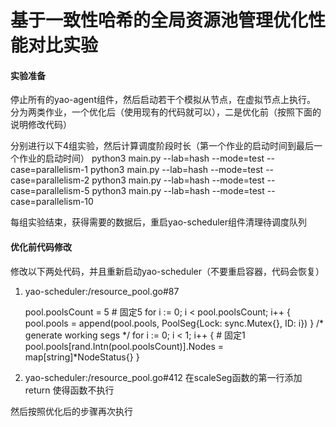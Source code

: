 # 基于一致性哈希的全局资源池管理优化性能对比实验

#### 实验准备
停止所有的yao-agent组件，然后启动若干个模拟从节点，在虚拟节点上执行。
分为两类作业，一个优化后（使用现有的代码就可以），二是优化前（按照下面的说明修改代码）

分别进行以下4组实验，然后计算调度阶段时长（第一个作业的启动时间到最后一个作业的启动时间）
python3 main.py --lab=hash --mode=test --case=parallelism-1
python3 main.py --lab=hash --mode=test --case=parallelism-2
python3 main.py --lab=hash --mode=test --case=parallelism-5
python3 main.py --lab=hash --mode=test --case=parallelism-10

每组实验结束，获得需要的数据后，重启yao-scheduler组件清理待调度队列

#### 优化前代码修改
修改以下两处代码，并且重新启动yao-scheduler（不要重启容器，代码会恢复）

1. yao-scheduler:/resource_pool.go#87

	pool.poolsCount = 5 # 固定5
	for i := 0; i < pool.poolsCount; i++ {
		pool.pools = append(pool.pools, PoolSeg{Lock: sync.Mutex{}, ID: i})
	}
	/* generate working segs */
	for i := 0; i < 1; i++ { # 固定1
		pool.pools[rand.Intn(pool.poolsCount)].Nodes = map[string]*NodeStatus{}
	}


2. yao-scheduler:/resource_pool.go#412
在scaleSeg函数的第一行添加
return
使得函数不执行

然后按照优化后的步骤再次执行